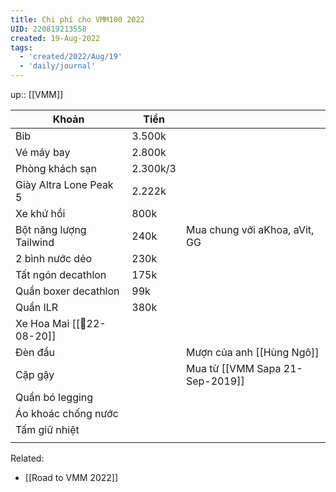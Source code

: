 ```yaml
---
title: Chi phí cho VMM100 2022
UID: 220819213558
created: 19-Aug-2022
tags:
  - 'created/2022/Aug/19'
  - 'daily/journal'
---
```

up:: [[VMM]]

| Khoản                     | Tiền     |                                 |
| ------------------------- | -------- | ------------------------------- |
| Bib                       | 3.500k   |                                 |
| Vé máy bay                | 2.800k   |                                 |
| Phòng khách sạn           | 2.300k/3 |                                 |
| Giày Altra Lone Peak 5    | 2.222k   |                                 |
| Xe khứ hồi                | 800k     |                                 |
| Bột năng lượng Tailwind   | 240k     | Mua chung với aKhoa, aVit, GG   |
| 2 bình nước dẻo           | 230k     |                                 |
| Tất ngón decathlon        | 175k     |                                 |
| Quần boxer decathlon      | 99k      |                                 |
| Quần ILR                  | 380k     |                                 |
| Xe Hoa Mai [[📝22-08-20]] |          |                                 |
| Đèn đầu                   |          | Mượn của anh [[Hùng Ngô]]       |
| Cặp gậy                   |          | Mua từ [[VMM Sapa 21-Sep-2019]] |
| Quần bó legging           |          |                                 |
| Áo khoác chống nước       |          |                                 |
| Tấm giữ nhiệt             |          |                                 |
|                           |          |                                 |

Related:
- [[Road to VMM 2022]]
